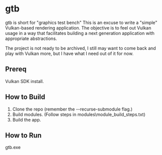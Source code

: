 # gtb

gtb is short for "graphics test bench" This is an excuse to write a "simple" Vulkan-based rendering application. The objective is to feel out Vulkan usage in a way that facilitates building a next generation application with appropriate abstractions.

The project is not ready to be archived, I still may want to come back and play with Vulkan more, but I have what I need out of it for now.

Prereq
------
Vulkan SDK install.

How to Build
------------
1. Clone the repo (remember the --recurse-submodule flag.)
2. Build modules. (Follow steps in modules\module_build_steps.txt)
3. Build the app.

How to Run
----------
gtb.exe <gltf file name>


